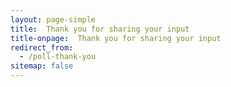 ```yaml
---
layout: page-simple
title:  Thank you for sharing your input
title-onpage:  Thank you for sharing your input
redirect_from:
  - /poll-thank-you
sitemap: false
---
```



